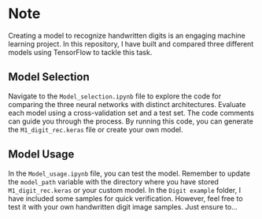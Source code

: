 # Note

Creating a model to recognize handwritten digits is an engaging machine learning project. In this repository, I have built and compared three different models using TensorFlow to tackle this task.

## Model Selection
Navigate to the `Model_selection.ipynb` file to explore the code for comparing the three neural networks with distinct architectures. Evaluate each model using a cross-validation set and a test set. The code comments can guide you through the process. By running this code, you can generate the `M1_digit_rec.keras` file or create your own model.

## Model Usage
In the `Model_usage.ipynb` file, you can test the model. Remember to update the `model_path` variable with the directory where you have stored `M1_digit_rec.keras` or your custom model. In the `Digit example` folder, I have included some samples for quick verification. However, feel free to test it with your own handwritten digit image samples. Just ensure to...

